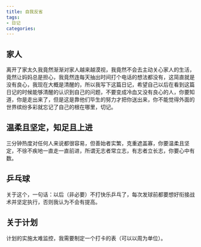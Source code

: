 ```yaml
---
title: 自我反省
tags: 
- 日记
categories: 
---
```

## 家人
离开了家太久我竟然渐渐对家人越来越漠视，我竟然不会去主动关心家人的生活，竟然让妈妈总是担心，我竟然连每天抽出时间打个电话的想法都没有，这简直就是没有良心，我现在大概是清醒的，所以我写下这篇日记，希望自己以后在看到这篇日记的时候能够清醒的认识到自己的问题，不要变成冷血又没有良心的人，你要知道，你是走出来了，但是这是靠他们毕生的努力才把你送出来，你不能觉得外面的世界缤纷多彩就忘记了自己的根在哪里，切记。

## 温柔且坚定，知足且上进
三分钟热度对任何人来说都很容易，但善始者实繁，克重遮盖寡，你要温柔且坚定，不徐不疾地一直走一直前进，所谓无志者常立志，有志者立长志，你要心中有数。

## 乒乓球
关于这个，一句话：以后（非必要）不打快乐乒乓了，每次发球前都要想好衔接战术并坚定执行，否则我认为不会有提高。

## 关于计划
计划的实施太难监控，我需要制定一个打卡的表（可以以周为单位）。